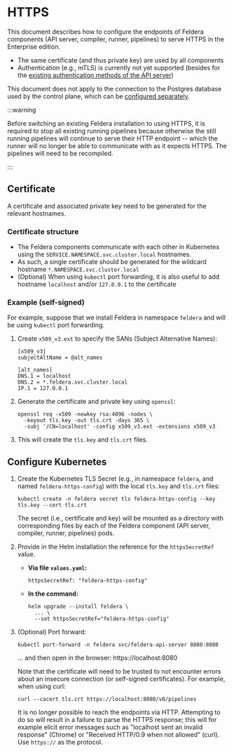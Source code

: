 # HTTPS

This document describes how to configure the endpoints of Feldera components (API server, compiler,
runner, pipelines) to serve HTTPS in the Enterprise edition.

- The same certificate (and thus private key) are used by all components
- Authentication (e.g., mTLS) is currently not yet supported (besides for the
  [existing authentication methods of the API server](authentication/index.mdx))

This document does not apply to the connection to the Postgres database used by the control plane,
which can be [configured separately](helm-guide.md).

:::warning

Before switching an existing Feldera installation to using HTTPS, it is required to stop
all existing running pipelines because otherwise the still running pipelines will continue
to serve their HTTP endpoint -- which the runner will no longer be able to communicate with
as it expects HTTPS. The pipelines will need to be recompiled.

:::

## Certificate

A certificate and associated private key need to be generated for the relevant hostnames.

### Certificate structure

- The Feldera components communicate with each other in Kubernetes using the
  `SERVICE.NAMESPACE.svc.cluster.local` hostnames.
- As such, a single certificate should be generated for the wildcard hostname
  `*.NAMESPACE.svc.cluster.local`
- (Optional) When using `kubectl` port forwarding, it is also useful to add
  hostname `localhost` and/or `127.0.0.1` to the certificate

### Example (self-signed)

For example, suppose that we install Feldera in namespace `feldera` and will
be using `kubectl` port forwarding.

1. Create `x509_v3.ext` to specify the SANs (Subject Alternative Names):
   ```
   [x509_v3]
   subjectAltName = @alt_names

   [alt_names]
   DNS.1 = localhost
   DNS.2 = *.feldera.svc.cluster.local
   IP.1 = 127.0.0.1
   ```

2. Generate the certificate and private key using `openssl`:
   ```
   openssl req -x509 -newkey rsa:4096 -nodes \
     -keyout tls.key -out tls.crt -days 365 \
     -subj '/CN=localhost' -config x509_v3.ext -extensions x509_v3
   ```

3. This will create the `tls.key` and `tls.crt` files.

## Configure Kubernetes

1. Create the Kubernetes TLS Secret (e.g., in namespace `feldera`, and named `feldera-https-config`)
   with the local `tls.key` and `tls.crt` files:
   ```
   kubectl create -n feldera secret tls feldera-https-config --key tls.key --cert tls.crt
   ```
   The secret (i.e., certificate and key) will be mounted as a directory with corresponding files
   by each of the Feldera component (API server, compiler, runner, pipelines) pods.

2. Provide in the Helm installation the reference for the `httpsSecretRef` value.

   - **Via file `values.yaml`:**
     ```
     httpsSecretRef: "feldera-https-config"
     ```

   - **In the command:**
     ```
     helm upgrade --install feldera \
       ... \
       --set httpsSecretRef="feldera-https-config"
     ```

3. (Optional) Port forward:
   ```
   kubectl port-forward -n feldera svc/feldera-api-server 8080:8080
   ```
   ... and then open in the browser: https://localhost:8080

   Note that the certificate will need to be trusted to not encounter
   errors about an insecure connection (or self-signed certificates).
   For example, when using curl:
   ```
   curl --cacert tls.crt https://localhost:8080/v0/pipelines
   ```

   It is no longer possible to reach the endpoints via HTTP.
   Attempting to do so will result in a failure to parse the HTTPS response;
   this will for example elicit error messages such as
   "localhost sent an invalid response" (Chrome) or
   "Received HTTP/0.9 when not allowed" (curl).
   Use `https://` as the protocol.
